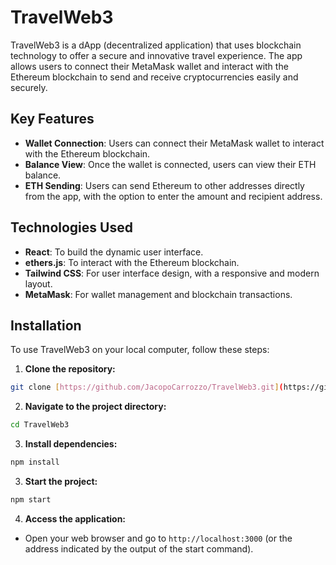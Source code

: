 # TravelWeb3

TravelWeb3 is a dApp (decentralized application) that uses blockchain technology to offer a secure and innovative travel experience. The app allows users to connect their MetaMask wallet and interact with the Ethereum blockchain to send and receive cryptocurrencies easily and securely.

## Key Features

- **Wallet Connection**: Users can connect their MetaMask wallet to interact with the Ethereum blockchain.
- **Balance View**: Once the wallet is connected, users can view their ETH balance.
- **ETH Sending**: Users can send Ethereum to other addresses directly from the app, with the option to enter the amount and recipient address.

## Technologies Used

- **React**: To build the dynamic user interface.
- **ethers.js**: To interact with the Ethereum blockchain.
- **Tailwind CSS**: For user interface design, with a responsive and modern layout.
- **MetaMask**: For wallet management and blockchain transactions.

## Installation

To use TravelWeb3 on your local computer, follow these steps:

1. **Clone the repository:**

```bash
git clone [https://github.com/JacopoCarrozzo/TravelWeb3.git](https://github.com/JacopoCarrozzo/TravelWeb3.git)
```

2. **Navigate to the project directory:**

```bash
cd TravelWeb3
```

3. **Install dependencies:**

```bash
npm install
```

3. **Start the project:**

```bash
npm start
```

4. **Access the application:**

* Open your web browser and go to `http://localhost:3000` (or the address indicated by the output of the start command).